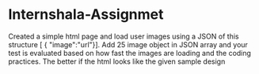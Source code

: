 # Internshala-Assignmet
Created a simple html page and load user images using a JSON of this structure [ { "image":"url"}]. Add 25 image object in JSON array and your test is evaluated based on how fast the images are loading and the coding practices. The better if the html looks like the given sample design
